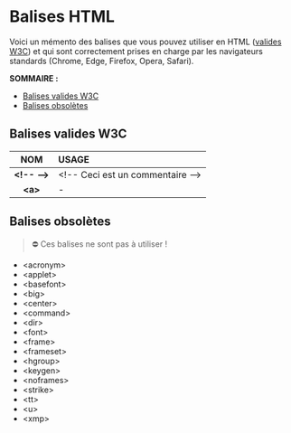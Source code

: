 # Balises HTML

Voici un mémento des balises que vous pouvez utiliser en HTML ([valides W3C](https://www.w3.org/TR/html52/)) et qui sont correctement prises en charge par les navigateurs standards (Chrome, Edge, Firefox, Opera, Safari).

**SOMMAIRE :**
+ [Balises valides W3C](#balises-valides-w3c)
+ [Balises obsolètes](#balises-obsolètes)

## Balises valides W3C

|NOM|USAGE|
|:--:|:--|
|**\<!-- --\>**|\<!-- Ceci est un commentaire --\>|
|**\<a\>**|-|

## Balises obsolètes

> ⛔ Ces balises ne sont pas à utiliser !

+ \<acronym\>
+ \<applet\>
+ \<basefont\>
+ \<big\>
+ \<center\>
+ \<command\>
+ \<dir\>
+ \<font\>
+ \<frame\>
+ \<frameset\>
+ \<hgroup\>
+ \<keygen\>
+ \<noframes\>
+ \<strike\>
+ \<tt\>
+ \<u\>
+ \<xmp\>
